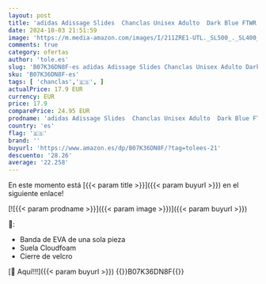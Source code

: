 ```yaml
---
layout: post
title: 'adidas Adissage Slides  Chanclas Unisex Adulto  Dark Blue FTWR White Dark Blue  40 1/2 EU'
date: 2024-10-03 21:51:59
image: 'https://m.media-amazon.com/images/I/211ZRE1-UTL._SL500_._SL400_.jpg'
comments: true
category: ofertas
author: 'tole.es'
slug: 'B07K36DN8F-es adidas Adissage Slides Chanclas Unisex Adulto Dark Blue...'
sku: 'B07K36DN8F-es'
tags: [ 'chanclas','🇪🇸', ]
actualPrice: 17.9 EUR
currency: EUR
price: 17.9
comparePrice: 24.95 EUR
prodname: 'adidas Adissage Slides  Chanclas Unisex Adulto  Dark Blue FTWR White Dark Blue  40 1/2 EU'
country: 'es'
flag: '🇪🇸'
brand: ''
buyurl: 'https://www.amazon.es/dp/B07K36DN8F/?tag=tolees-21'
descuento: '28.26'
average: '22.258'
---
```


En este momento está [{{< param title >}}]({{< param buyurl >}}) en el siguiente enlace!

[![{{< param prodname >}}]({{< param image >}})]({{< param buyurl >}})

🔎:

- Banda de EVA de una sola pieza
- Suela Cloudfoam
- Cierre de velcro

[🛒 Aquí!!!]({{< param buyurl >}})
{{<world>}}B07K36DN8F{{</world>}}
